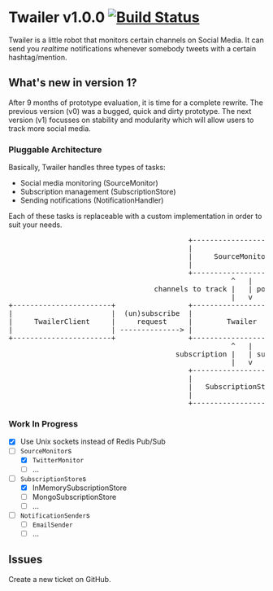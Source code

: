 # Twailer v1.0.0 [![Build Status](https://secure.travis-ci.org/mstaessen/twailer.png)](http://travis-ci.org/mstaessen/twailer)

Twailer is a little robot that monitors certain channels on Social Media. It can send you _realtime_ notifications
whenever somebody tweets with a certain hashtag/mention.

## What's new in version 1?

After 9 months of prototype evaluation, it is time for a complete rewrite. The previous version (v0) was a bugged, quick
and dirty prototype. The next version (v1) focusses on stability and modularity which will allow users to track more
social media.

### Pluggable Architecture

Basically, Twailer handles three types of tasks:
- Social media monitoring (SourceMonitor)
- Subscription management (SubscriptionStore)
- Sending notifications (NotificationHandler)

Each of these tasks is replaceable with a custom implementation in order to suit your needs.

<pre>
                                          +-----------------------+
                                          |                       |
                                          |     SourceMonitor     |
                                          |                       |
                                          +-----------------------+
                                                    ^   |
                                  channels to track |   | posts
                                                    |   v
+-----------------------+                 +-----------------------+                +----------------------+
|                       |  (un)subscribe  |                       |  notification  |                      |
|     TwailerClient     |     request     |        Twailer        |    commands    |  NotificationSender  |
|                       | --------------> |                       | -------------> |                      |
+-----------------------+                 +-----------------------+                +----------------------+
                                                    ^   |
                                       subscription |   | subscription
                                                    |   v
                                          +-----------------------+
                                          |                       |
                                          |   SubscriptionStore   |
                                          |                       |
                                          +-----------------------+
</pre>

### Work In Progress

- [x] Use Unix sockets instead of Redis Pub/Sub
- [ ] `SourceMonitor`s
    - [x] `TwitterMonitor`
    - [ ] ...
- [ ] `SubscriptionStore`s
    - [x] InMemorySubscriptionStore
    - [ ] MongoSubscriptionStore
    - [ ] ...
- [ ] `NotificationSender`s
    - [ ] `EmailSender`
    - [ ] ...

## Issues

Create a new ticket on GitHub.
